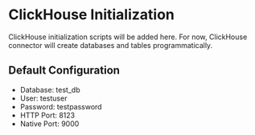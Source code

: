 # ClickHouse Initialization

ClickHouse initialization scripts will be added here.
For now, ClickHouse connector will create databases and tables programmatically.

## Default Configuration
- Database: test_db
- User: testuser
- Password: testpassword
- HTTP Port: 8123
- Native Port: 9000

